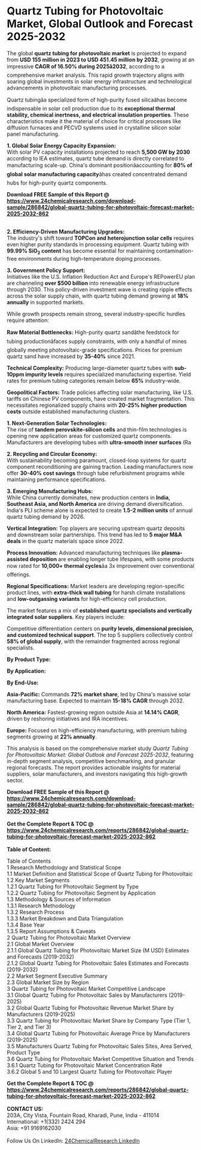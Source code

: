 <h1>Quartz Tubing for Photovoltaic Market, Global Outlook and Forecast 2025-2032</h1><p>The global <strong>quartz tubing for photovoltaic market</strong> is projected to expand from <strong>USD 155 million in 2023 to USD 451.45 million by 2032</strong>, growing at an impressive <strong>CAGR of 16.50% during 2025â2032</strong>, according to a comprehensive market analysis. This rapid growth trajectory aligns with soaring global investments in solar energy infrastructure and technological advancements in photovoltaic manufacturing processes.</p><p>Quartz tubingâa specialized form of high-purity fused silicaâhas become indispensable in solar cell production due to its <strong>exceptional thermal stability, chemical inertness, and electrical insulation properties</strong>. These characteristics make it the material of choice for critical processes like diffusion furnaces and PECVD systems used in crystalline silicon solar panel manufacturing.</p><p><strong>1. Global Solar Energy Capacity Expansion:</strong><br>
With solar PV capacity installations projected to reach <strong>5,500 GW by 2030</strong> according to IEA estimates, quartz tube demand is directly correlated to manufacturing scale-up. China's dominant positionâaccounting for <strong>80% of global solar manufacturing capacity</strong>âhas created concentrated demand hubs for high-purity quartz components.</p><div><b>Download FREE Sample of this Report @ 
            <a href="https://www.24chemicalresearch.com/download-sample/286842/global-quartz-tubing-for-photovoltaic-forecast-market-2025-2032-862">
            https://www.24chemicalresearch.com/download-sample/286842/global-quartz-tubing-for-photovoltaic-forecast-market-2025-2032-862</a></b></div><br><p><strong>2. Efficiency-Driven Manufacturing Upgrades:</strong><br>
The industry's shift toward <strong>TOPCon and heterojunction solar cells</strong> requires even higher purity standards in processing equipment. Quartz tubing with <strong>99.99% SiO<sub>2</sub> content</strong> has become essential for maintaining contamination-free environments during high-temperature doping processes.</p><p><strong>3. Government Policy Support:</strong><br>
Initiatives like the U.S. Inflation Reduction Act and Europe's REPowerEU plan are channeling <strong>over $500 billion</strong> into renewable energy infrastructure through 2030. This policy-driven investment wave is creating ripple effects across the solar supply chain, with quartz tubing demand growing at <strong>18% annually</strong> in supported markets.</p><p>While growth prospects remain strong, several industry-specific hurdles require attention:</p><p><strong>Raw Material Bottlenecks:</strong> High-purity quartz sandâthe feedstock for tubing productionâfaces supply constraints, with only a handful of mines globally meeting photovoltaic-grade specifications. Prices for premium quartz sand have increased by <strong>35-40%</strong> since 2021.</p><p><strong>Technical Complexity:</strong> Producing large-diameter quartz tubes with <strong>sub-10ppm impurity levels</strong> requires specialized manufacturing expertise. Yield rates for premium tubing categories remain below <strong>65%</strong> industry-wide.</p><p><strong>Geopolitical Factors:</strong> Trade policies affecting solar manufacturing, like U.S. tariffs on Chinese PV components, have created market fragmentation. This necessitates regionalized supply chains with <strong>20-25% higher production costs</strong> outside established manufacturing clusters.</p><p><strong>1. Next-Generation Solar Technologies:</strong><br>
The rise of <strong>tandem perovskite-silicon cells</strong> and thin-film technologies is opening new application areas for customized quartz components. Manufacturers are developing tubes with <strong>ultra-smooth inner surfaces</strong> (Ra 

</p><p><strong>2. Recycling and Circular Economy:</strong><br>
With sustainability becoming paramount, closed-loop systems for quartz component reconditioning are gaining traction. Leading manufacturers now offer <strong>30-40% cost savings</strong> through tube refurbishment programs while maintaining performance specifications.</p><p><strong>3. Emerging Manufacturing Hubs:</strong><br>
While China currently dominates, new production centers in <strong>India, Southeast Asia, and North America</strong> are driving demand diversification. India's PLI scheme alone is expected to create <strong>1.5-2 million units</strong> of annual quartz tubing demand by 2026.</p><p><strong>Vertical Integration:</strong> Top players are securing upstream quartz deposits and downstream solar partnerships. This trend has led to <strong>5 major M&amp;A deals</strong> in the quartz materials space since 2022.</p><p><strong>Process Innovation:</strong> Advanced manufacturing techniques like <strong>plasma-assisted deposition</strong> are enabling longer tube lifespans, with some products now rated for <strong>10,000+ thermal cycles</strong>âa 3x improvement over conventional offerings.</p><p><strong>Regional Specifications:</strong> Market leaders are developing region-specific product lines, with <strong>extra-thick wall tubing</strong> for harsh climate installations and <strong>low-outgassing variants</strong> for high-efficiency cell production.</p><p>The market features a mix of <strong>established quartz specialists and vertically integrated solar suppliers</strong>. Key players include:</p><p>Competitive differentiation centers on <strong>purity levels, dimensional precision, and customized technical support</strong>. The top 5 suppliers collectively control <strong>58% of global supply</strong>, with the remainder fragmented across regional specialists.</p><p><strong>By Product Type:</strong></p><p><strong>By Application:</strong></p><p><strong>By End-Use:</strong></p><p><strong>Asia-Pacific:</strong> Commands <strong>72% market share</strong>, led by China's massive solar manufacturing base. Expected to maintain <strong>15-18% CAGR</strong> through 2032.</p><p><strong>North America:</strong> Fastest-growing region outside Asia at <strong>14.14% CAGR</strong>, driven by reshoring initiatives and IRA incentives.</p><p><strong>Europe:</strong> Focused on high-efficiency manufacturing, with premium tubing segments growing at <strong>22% annually</strong>.</p><p>This analysis is based on the comprehensive market study <em>Quartz Tubing for Photovoltaic Market: Global Outlook and Forecast 2025-2032</em>, featuring in-depth segment analysis, competitive benchmarking, and granular regional forecasts. The report provides actionable insights for material suppliers, solar manufacturers, and investors navigating this high-growth sector.</p><div><b>Download FREE Sample of this Report @ 
            <a href="https://www.24chemicalresearch.com/download-sample/286842/global-quartz-tubing-for-photovoltaic-forecast-market-2025-2032-862">
            https://www.24chemicalresearch.com/download-sample/286842/global-quartz-tubing-for-photovoltaic-forecast-market-2025-2032-862</a></b></div><br><div><b>Get the Complete Report & TOC @ 
            <a href="https://www.24chemicalresearch.com/reports/286842/global-quartz-tubing-for-photovoltaic-forecast-market-2025-2032-862">
            https://www.24chemicalresearch.com/reports/286842/global-quartz-tubing-for-photovoltaic-forecast-market-2025-2032-862</a></b></div><br>
            <b>Table of Content:</b><p>Table of Contents<br />
1 Research Methodology and Statistical Scope<br />
1.1 Market Definition and Statistical Scope of Quartz Tubing for Photovoltaic<br />
1.2 Key Market Segments<br />
1.2.1 Quartz Tubing for Photovoltaic Segment by Type<br />
1.2.2 Quartz Tubing for Photovoltaic Segment by Application<br />
1.3 Methodology & Sources of Information<br />
1.3.1 Research Methodology<br />
1.3.2 Research Process<br />
1.3.3 Market Breakdown and Data Triangulation<br />
1.3.4 Base Year<br />
1.3.5 Report Assumptions & Caveats<br />
2 Quartz Tubing for Photovoltaic Market Overview<br />
2.1 Global Market Overview<br />
2.1.1 Global Quartz Tubing for Photovoltaic Market Size (M USD) Estimates and Forecasts (2019-2032)<br />
2.1.2 Global Quartz Tubing for Photovoltaic Sales Estimates and Forecasts (2019-2032)<br />
2.2 Market Segment Executive Summary<br />
2.3 Global Market Size by Region<br />
3 Quartz Tubing for Photovoltaic Market Competitive Landscape<br />
3.1 Global Quartz Tubing for Photovoltaic Sales by Manufacturers (2019-2025)<br />
3.2 Global Quartz Tubing for Photovoltaic Revenue Market Share by Manufacturers (2019-2025)<br />
3.3 Quartz Tubing for Photovoltaic Market Share by Company Type (Tier 1, Tier 2, and Tier 3)<br />
3.4 Global Quartz Tubing for Photovoltaic Average Price by Manufacturers (2019-2025)<br />
3.5 Manufacturers Quartz Tubing for Photovoltaic Sales Sites, Area Served, Product Type<br />
3.6 Quartz Tubing for Photovoltaic Market Competitive Situation and Trends<br />
3.6.1 Quartz Tubing for Photovoltaic Market Concentration Rate<br />
3.6.2 Global 5 and 10 Largest Quartz Tubing for Photovoltaic Player</p><div><b>Get the Complete Report & TOC @ 
            <a href="https://www.24chemicalresearch.com/reports/286842/global-quartz-tubing-for-photovoltaic-forecast-market-2025-2032-862">
            https://www.24chemicalresearch.com/reports/286842/global-quartz-tubing-for-photovoltaic-forecast-market-2025-2032-862</a></b></div><br><b>CONTACT US:</b><br>
            203A, City Vista, Fountain Road, Kharadi, Pune, India - 411014<br>
            International: +1(332) 2424 294<br>
            Asia: +91 9169162030 <br><br>
            Follow Us On LinkedIn: <a href="https://www.linkedin.com/company/24chemicalresearch/">24ChemicalResearch LinkedIn</a>